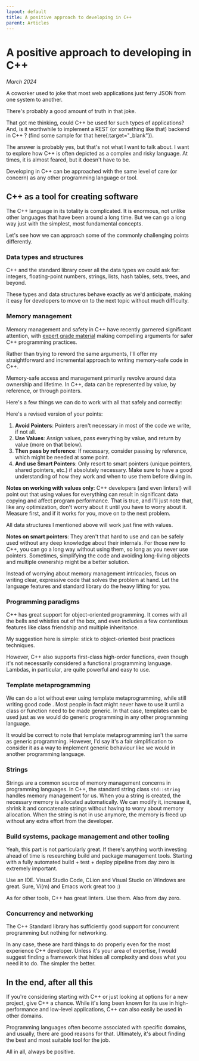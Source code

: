 ```yaml
---
layout: default
title: A positive approach to developing in C++
parent: Articles
---
```


# A positive approach to developing in C++

_March 2024_

A coworker used to joke that most web applications just ferry JSON from one system to another.

There's probably a good amount of truth in that joke.

That got me thinking, could C++ be used for such types of applications? And, is it worthwhile to implement a REST (or something like that) backend in C++ ? (find some sample for that here{:target="_blank"}).

The answer is probably yes, but that's not what I want to talk about. I want to explore how C++ is often depicted as a complex and risky language. At times, it is almost feared, but it doesn't have to be.

Developing in C++ can be approached with the same level of care (or concern) as any other programming language or tool.

## C++ as a tool for creating software

The C++ language in its totality is complicated. It is enormous, not unlike other languages that have been around a long time. But we can go a long way just with the simplest, most fundamental concepts.

Let's see how we can approach some of the commonly challenging points differently.

### Data types and structures

C++ and the standard library cover all the data types we could ask for: integers, floating-point numbers, strings, lists, hash tables, sets, trees, and beyond.

These types and data structures behave exactly as we'd anticipate, making it easy for developers to move on to the next topic without much difficulty.

### Memory management

Memory management and safety in C++ have recently garnered significant attention, with [expert grade material](https://github.com/BjarneStroustrup/profiles) making compelling arguments for safer C++ programming practices.

Rather than trying to reword the same arguments, I'll offer my straightforward and incremental approach to writing memory-safe code in C++.

Memory-safe access and management primarily revolve around data ownership and lifetime. In C++, data can be represented by value, by reference, or through pointers.

Here's a few things we can do to work with all that safely and correctly:

Here's a revised version of your points:

1. **Avoid Pointers**: Pointers aren't necessary in most of the code we write, if not all.
2. **Use Values**: Assign values, pass everything by value, and return by value (more on that below).
3. **Then pass by reference**: If necessary, consider passing by reference, which might be needed at some point.
4. **And use Smart Pointers**: Only resort to smart pointers (unique pointers, shared pointers, etc.) if absolutely necessary. Make sure to have a good understanding of how they work and when to use them before diving in.

**Notes on working with values only**: C++ developers (and even linters!) will point out that using values for everything can result in significant data copying and affect program performance. That is true, and I'll just note that, like any optimization, don't worry about it until you have to worry about it. Measure first, and if it works for you, move on to the next problem.

All data structures I mentioned above will work just fine with values.

**Notes on smart pointers**: They aren't that hard to use and can be safely used without any deep knowledge about their internals. For those new to C++, you can go a long way without using them, so long as you never use pointers. Sometimes, simplifying the code and avoiding long-living objects and multiple ownership might be a better solution.

Instead of worrying about memory management intricacies, focus on writing clear, expressive code that solves the problem at hand. Let the language features and standard library do the heavy lifting for you.

### Programming paradigms

C++ has great support for object-oriented programming. It comes with all the bells and whistles out of the box, and even includes a few contentious features like class friendship and multiple inheritance.

My suggestion here is simple: stick to object-oriented best practices techniques.

However, C++ also supports first-class high-order functions, even though it's not necessarily considered a functional programming language. Lambdas, in particular, are quite powerful and easy to use.

### Template metaprogramming

We can do a lot without ever using template metaprogramming, while still writing good code . Most people in fact might never have to use it until a class or function need to be made generic. In that case, templates can be used just as we would do generic programming in any other programming language.

It would be correct to note that template metaprogramming isn't the same as generic programming. However, I'd say it's a fair simplification to consider it as a way to implement generic behaviour like we would in another programming language.

### Strings

Strings are a common source of memory management concerns in programming languages. In C++, the standard string class `std::string` handles memory management for us.
When you a string is created, the necessary memory is allocated automatically. We can modify it, increase it, shrink it and concatenate strings without having to worry about memory allocation.
When the string is not in use anymore, the memory is freed up without any extra effort from the developer.


### Build systems, package management and other tooling

Yeah, this part is not particularly great. If there's anything worth investing ahead of time is researching build and package management tools. Starting with a fully automated build + test + deploy pipeline from day zero is extremely important.

Use an IDE. Visual Studio Code, CLion and Visual Studio on Windows are great. Sure, Vi(m) and Emacs work great too :)

As for other tools, C++ has great linters. Use them. Also from day zero.

### Concurrency and networking

The C++ Standard library has sufficiently good support for concurrent programming but nothing for networking.

In any case, these are hard things to do properly even for the most experience C++ developer. Unless it's your area of expertise, I would suggest finding a framework that hides all complexity and does what you need it to do. The simpler the better.

## In the end, after all this

If you're considering starting with C++ or just looking at options for a new project, give C++ a chance.
While it's long been known for its use in high-performance and low-level applications, C++ can also easily be used in other domains.

Programming languages often become associated with specific domains, and usually, there are good reasons for that. Ultimately, it's about finding the best and most suitable tool for the job.

All in all, always be positive.